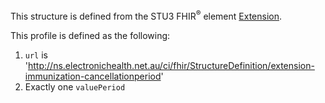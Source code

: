 This structure is defined from the STU3 FHIR<sup>&reg;</sup> element [Extension](http://hl7.org/fhir/STU3/extensibility.html).

This profile is defined as the following: 
1.  `url` is 'http://ns.electronichealth.net.au/ci/fhir/StructureDefinition/extension-immunization-cancellationperiod'
2.	Exactly one `valuePeriod`
